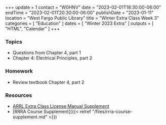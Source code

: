 +++
update = 1
contact = "W0HNV"
date = "2023-02-01T18:30:00-06:00"
endTime = "2023-02-01T20:30:00-06:00"
publishDate = "2023-01-11"
location = "West Fargo Public Library"
title = "Winter Extra Class Week 3"
categories = [ "Education" ]
dates = [ "Winter 2023 Extra" ]
outputs = [ "HTML", "Calendar" ]
+++
### Topics

* Questions from Chapter 4, part 1
* Chapter 4: Electrical Principles, part 2

### Homework

* Review textbook Chapter 4, part 2

### Resources

* [ARRL Extra Class License Manual Supplement](http://www.arrl.org/extra-class-license-manual)
* [RRRA Course Supplement]({{< relref "/files/rrra-course-supplement.md" >}})

